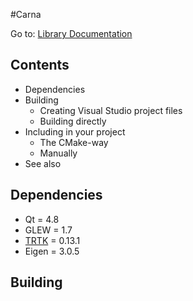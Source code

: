 #Carna

Go to: [Library Documentation](https://rwthmeditec.github.io/Carna/)

## Contents

* Dependencies
* Building
	* Creating Visual Studio project files
	* Building directly
* Including in your project
	* The CMake-way
    * Manually
* See also
    
## Dependencies

* Qt = 4.8
* GLEW = 1.7
* [TRTK](https://github.com/Haenisch/TRTK) = 0.13.1
* Eigen = 3.0.5

## Building
